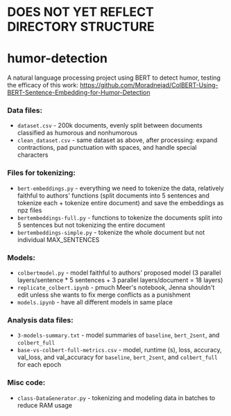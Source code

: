 # **DOES NOT YET REFLECT DIRECTORY STRUCTURE**

# humor-detection
A natural language processing project using BERT to detect humor, testing the efficacy of this work: https://github.com/Moradnejad/ColBERT-Using-BERT-Sentence-Embedding-for-Humor-Detection

### Data files:
- `dataset.csv` - 200k documents, evenly split between documents classified as humorous and nonhumorous
- `clean_dataset.csv` - same dataset as above, after processing: expand contractions, pad punctuation with spaces, and handle special characters

### Files for tokenizing:
- `bert-embeddings.py` - everything we need to tokenize the data, relatively faithful to authors' functions (split documents into 5 sentences and tokenize each + tokenize entire document) and save the embeddings as npz files
- `bertembeddings-full.py` - functions to tokenize the documents split into 5 sentences but not tokenizing the entire document
- `bertembeddings-simple.py` - tokenize the whole document but not individual MAX_SENTENCES

### Models:
- `colbertmodel.py` - model faithful to authors' proposed model (3 parallel layers/sentence * 5 sentences + 3 parallel layers/document = 18 layers)
- `replicate_colbert.ipynb` - pmuch Meer's notebook, Jenna shouldn't edit unless she wants to fix merge conflicts as a punishment
- `models.ipynb` - have all different models in same place

### Analysis data files:
- `3-models-summary.txt` - model summaries of `baseline`, `bert_2sent`, and `colbert_full`
- `base-vs-colbert-full-metrics.csv` - model, runtime (s), loss, accuracy, val_loss, and val_accuracy for `baseline`, `bert_2sent`, and `colbert_full` for each epoch

### Misc code:
- `class-DataGenerator.py` - tokenizing and modeling data in batches to reduce RAM usage
